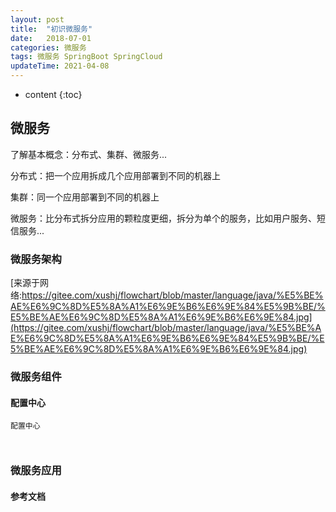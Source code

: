 ```yaml
---
layout: post
title:  "初识微服务"
date:   2018-07-01
categories: 微服务
tags: 微服务 SpringBoot SpringCloud
updateTime: 2021-04-08
---
```


* content
 {:toc}

## 微服务

了解基本概念：分布式、集群、微服务...

分布式：把一个应用拆成几个应用部署到不同的机器上

集群：同一个应用部署到不同的机器上

微服务：比分布式拆分应用的颗粒度更细，拆分为单个的服务，比如用户服务、短信服务...

### 微服务架构

[来源于网络:https://gitee.com/xushj/flowchart/blob/master/language/java/%E5%BE%AE%E6%9C%8D%E5%8A%A1%E6%9E%B6%E6%9E%84%E5%9B%BE/%E5%BE%AE%E6%9C%8D%E5%8A%A1%E6%9E%B6%E6%9E%84.jpg](https://gitee.com/xushj/flowchart/blob/master/language/java/%E5%BE%AE%E6%9C%8D%E5%8A%A1%E6%9E%B6%E6%9E%84%E5%9B%BE/%E5%BE%AE%E6%9C%8D%E5%8A%A1%E6%9E%B6%E6%9E%84.jpg)

### 微服务组件
	
#### 配置中心

	配置中心
```


```


### 微服务应用











#### 参考文档




